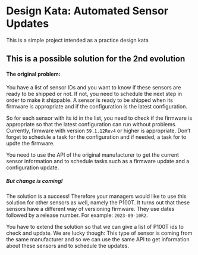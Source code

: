 # Design Kata: Automated Sensor Updates
This is a simple project intended as a practice design kata

## This is a possible solution for the 2nd evolution 

#### The original problem: 

You have a list of sensor IDs and you want to know if these sensors are ready to be shipped or not. If not, you need to 
schedule the next step in order to make it shippable. A sensor is ready to be shipped when its firmware is appropriate 
and if the configuration is the latest configuration.

So for each sensor with its id in the list, you need to check if the firmware is appropriate so that the latest 
configuration can run without problems. Currently, firmware with version `59.1.12Rev4` or higher is appropriate. Don’t forget 
to schedule a task for the configuration and if needed, a task for to updte the firmware.

You need to use the API of the original manufacturer to get the current sensor information and to schedule tasks such as 
a firmware update and a configuration update.

##### But change is coming!

The solution is a success! Therefore your managers would like to use this solution for other sensors as well, namely the 
P100T. It turns out that these sensors have a different way of versioning firmware. They use dates followed by a release 
number. For example: `2023-09-10R2`.

You have to extend the solution so that we can give a list of P100T ids to check and update. We are lucky though: This 
type of sensor is coming from the same manufacturer and so we can use the same API to get information about these sensors 
and to schedule the updates.


